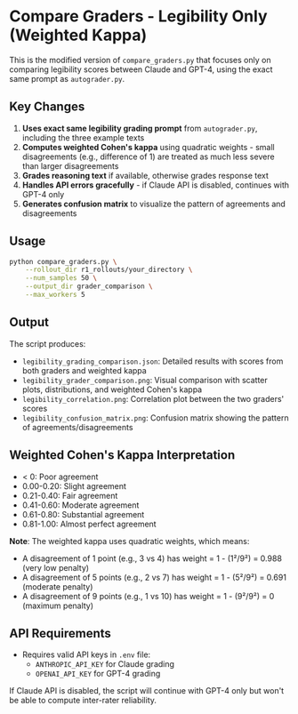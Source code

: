 # Compare Graders - Legibility Only (Weighted Kappa)

This is the modified version of `compare_graders.py` that focuses only on comparing legibility scores between Claude and GPT-4, using the exact same prompt as `autograder.py`.

## Key Changes

1. **Uses exact same legibility grading prompt** from `autograder.py`, including the three example texts
2. **Computes weighted Cohen's kappa** using quadratic weights - small disagreements (e.g., difference of 1) are treated as much less severe than larger disagreements
3. **Grades reasoning text** if available, otherwise grades response text
4. **Handles API errors gracefully** - if Claude API is disabled, continues with GPT-4 only
5. **Generates confusion matrix** to visualize the pattern of agreements and disagreements

## Usage

```bash
python compare_graders.py \
    --rollout_dir r1_rollouts/your_directory \
    --num_samples 50 \
    --output_dir grader_comparison \
    --max_workers 5
```

## Output

The script produces:
- `legibility_grading_comparison.json`: Detailed results with scores from both graders and weighted kappa
- `legibility_grader_comparison.png`: Visual comparison with scatter plots, distributions, and weighted Cohen's kappa
- `legibility_correlation.png`: Correlation plot between the two graders' scores
- `legibility_confusion_matrix.png`: Confusion matrix showing the pattern of agreements/disagreements

## Weighted Cohen's Kappa Interpretation

- < 0: Poor agreement
- 0.00-0.20: Slight agreement  
- 0.21-0.40: Fair agreement
- 0.41-0.60: Moderate agreement
- 0.61-0.80: Substantial agreement
- 0.81-1.00: Almost perfect agreement

**Note**: The weighted kappa uses quadratic weights, which means:
- A disagreement of 1 point (e.g., 3 vs 4) has weight = 1 - (1²/9²) = 0.988 (very low penalty)
- A disagreement of 5 points (e.g., 2 vs 7) has weight = 1 - (5²/9²) = 0.691 (moderate penalty)  
- A disagreement of 9 points (e.g., 1 vs 10) has weight = 1 - (9²/9²) = 0 (maximum penalty)

## API Requirements

- Requires valid API keys in `.env` file:
  - `ANTHROPIC_API_KEY` for Claude grading
  - `OPENAI_API_KEY` for GPT-4 grading
  
If Claude API is disabled, the script will continue with GPT-4 only but won't be able to compute inter-rater reliability.
